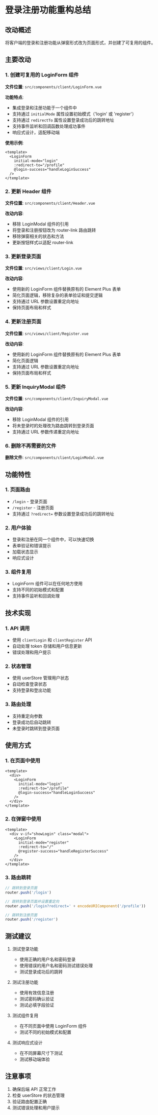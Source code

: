 # 登录注册功能重构总结

## 改动概述

将客户端的登录和注册功能从弹窗形式改为页面形式，并创建了可复用的组件。

## 主要改动

### 1. 创建可复用的 LoginForm 组件

**文件位置**: `src/components/client/LoginForm.vue`

**功能特点**:
- 集成登录和注册功能于一个组件中
- 支持通过 `initialMode` 属性设置初始模式（'login' 或 'register'）
- 支持通过 `redirectTo` 属性设置登录成功后的跳转地址
- 支持事件监听和回调函数处理成功事件
- 响应式设计，适配移动端

**使用示例**:
```vue
<template>
  <LoginForm 
    initial-mode="login"
    :redirect-to="/profile"
    @login-success="handleLoginSuccess"
  />
</template>
```

### 2. 更新 Header 组件

**文件位置**: `src/components/client/Header.vue`

**改动内容**:
- 移除 LoginModal 组件的引用
- 将登录和注册按钮改为 router-link 路由跳转
- 移除弹窗相关的状态和方法
- 更新按钮样式以适配 router-link

### 3. 更新登录页面

**文件位置**: `src/views/client/Login.vue`

**改动内容**:
- 使用新的 LoginForm 组件替换原有的 Element Plus 表单
- 简化页面逻辑，移除复杂的表单验证和提交逻辑
- 支持通过 URL 参数设置重定向地址
- 保持页面布局和样式

### 4. 更新注册页面

**文件位置**: `src/views/client/Register.vue`

**改动内容**:
- 使用新的 LoginForm 组件替换原有的 Element Plus 表单
- 简化页面逻辑
- 支持通过 URL 参数设置重定向地址
- 保持页面布局和样式

### 5. 更新 InquiryModal 组件

**文件位置**: `src/components/client/InquiryModal.vue`

**改动内容**:
- 移除 LoginModal 组件的引用
- 将未登录时的处理改为路由跳转到登录页面
- 支持通过 URL 参数传递重定向地址

### 6. 删除不再需要的文件

**删除文件**: `src/components/client/LoginModal.vue`

## 功能特性

### 1. 页面路由
- `/login` - 登录页面
- `/register` - 注册页面
- 支持通过 `?redirect=` 参数设置登录成功后的跳转地址

### 2. 用户体验
- 登录和注册在同一个组件中，可以快速切换
- 表单验证和错误提示
- 加载状态显示
- 响应式设计

### 3. 组件复用
- LoginForm 组件可以在任何地方使用
- 支持不同的初始模式和配置
- 支持事件监听和回调处理

## 技术实现

### 1. API 调用
- 使用 `clientLogin` 和 `clientRegister` API
- 自动处理 token 存储和用户信息更新
- 错误处理和用户提示

### 2. 状态管理
- 使用 userStore 管理用户状态
- 自动检查登录状态
- 支持登录和登出功能

### 3. 路由处理
- 支持重定向参数
- 登录成功后自动跳转
- 未登录时跳转到登录页面

## 使用方式

### 1. 在页面中使用
```vue
<template>
  <div>
    <LoginForm 
      initial-mode="login"
      :redirect-to="/profile"
      @login-success="handleLoginSuccess"
    />
  </div>
</template>
```

### 2. 在弹窗中使用
```vue
<template>
  <div v-if="showLogin" class="modal">
    <LoginForm 
      initial-mode="register"
      :redirect-to="/"
      @register-success="handleRegisterSuccess"
    />
  </div>
</template>
```

### 3. 路由跳转
```javascript
// 跳转到登录页面
router.push('/login')

// 跳转到登录页面并设置重定向
router.push('/login?redirect=' + encodeURIComponent('/profile'))

// 跳转到注册页面
router.push('/register')
```

## 测试建议

1. 测试登录功能
   - 使用正确的用户名和密码登录
   - 使用错误的用户名和密码测试错误处理
   - 测试登录成功后的跳转

2. 测试注册功能
   - 使用有效信息注册
   - 测试密码确认验证
   - 测试必填字段验证

3. 测试组件复用
   - 在不同页面中使用 LoginForm 组件
   - 测试不同的初始模式和配置

4. 测试响应式设计
   - 在不同屏幕尺寸下测试
   - 测试移动端体验

## 注意事项

1. 确保后端 API 正常工作
2. 检查 userStore 的状态管理
3. 验证路由配置正确
4. 测试错误处理和用户提示 